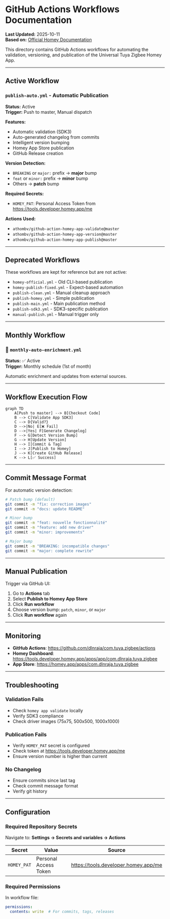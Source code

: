 # GitHub Actions Workflows Documentation

**Last Updated:** 2025-10-11  
**Based on:** [Official Homey Documentation](https://apps.developer.homey.app/app-store/publishing)

This directory contains GitHub Actions workflows for automating the validation, versioning, and publication of the Universal Tuya Zigbee Homey App.

---

## Active Workflow

### `publish-auto.yml` - Automatic Publication
**Status:** Active  
**Trigger:** Push to master, Manual dispatch

**Features:**
- Automatic validation (SDK3)
- Auto-generated changelog from commits
- Intelligent version bumping
- Homey App Store publication
- GitHub Release creation

**Version Detection:**
- `BREAKING` or `major:` prefix → **major** bump
- `feat` or `minor:` prefix → **minor** bump
- Others → **patch** bump

**Required Secrets:**
- `HOMEY_PAT`: Personal Access Token from https://tools.developer.homey.app/me

**Actions Used:**
- `athombv/github-action-homey-app-validate@master`
- `athombv/github-action-homey-app-version@master`
- `athombv/github-action-homey-app-publish@master`

---

## Deprecated Workflows

These workflows are kept for reference but are not active:

- `homey-official.yml` - Old CLI-based publication
- `homey-publish-fixed.yml` - Expect-based automation
- `publish-clean.yml` - Manual cleanup approach
- `publish-homey.yml` - Simple publication
- `publish-main.yml` - Main publication method
- `publish-sdk3.yml` - SDK3-specific publication
- `manual-publish.yml` - Manual trigger only

---

## Monthly Workflow

### 📅 `monthly-auto-enrichment.yml`
**Status:** ✅ Active  
**Trigger:** Monthly schedule (1st of month)

Automatic enrichment and updates from external sources.

---

## Workflow Execution Flow

```mermaid
graph TD
    A[Push to master] --> B[Checkout Code]
    B --> C[Validate App SDK3]
    C --> D{Valid?}
    D -->|No| E[❌ Fail]
    D -->|Yes| F[Generate Changelog]
    F --> G[Detect Version Bump]
    G --> H[Update Version]
    H --> I[Commit & Tag]
    I --> J[Publish to Homey]
    J --> K[Create GitHub Release]
    K --> L[✅ Success]
```

---

## Commit Message Format

For automatic version detection:

```bash
# Patch bump (default)
git commit -m "fix: correction images"
git commit -m "docs: update README"

# Minor bump
git commit -m "feat: nouvelle fonctionnalité"
git commit -m "feature: add new driver"
git commit -m "minor: improvements"

# Major bump
git commit -m "BREAKING: incompatible changes"
git commit -m "major: complete rewrite"
```

---

## Manual Publication

Trigger via GitHub UI:
1. Go to **Actions** tab
2. Select **Publish to Homey App Store**
3. Click **Run workflow**
4. Choose version bump: `patch`, `minor`, or `major`
5. Click **Run workflow** again

---

## Monitoring

- **GitHub Actions**: https://github.com/dlnraja/com.tuya.zigbee/actions
- **Homey Dashboard**: https://tools.developer.homey.app/apps/app/com.dlnraja.tuya.zigbee
- **App Store**: https://homey.app/apps/com.dlnraja.tuya.zigbee

---

## Troubleshooting

### Validation Fails
- Check `homey app validate` locally
- Verify SDK3 compliance
- Check driver images (75x75, 500x500, 1000x1000)

### Publication Fails
- Verify `HOMEY_PAT` secret is configured
- Check token at https://tools.developer.homey.app/me
- Ensure version number is higher than current

### No Changelog
- Ensure commits since last tag
- Check commit message format
- Verify git history

---

## Configuration

### Required Repository Secrets

Navigate to: **Settings → Secrets and variables → Actions**

| Secret | Value | Source |
|--------|-------|--------|
| `HOMEY_PAT` | Personal Access Token | https://tools.developer.homey.app/me |

### Required Permissions

In workflow file:
```yaml
permissions:
  contents: write  # For commits, tags, releases
```
